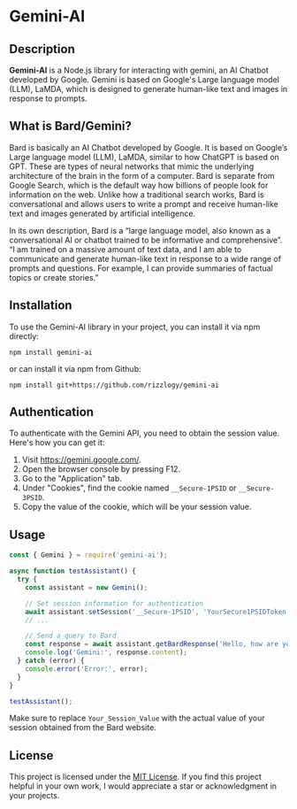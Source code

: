 # Gemini-AI

## Description
**Gemini-AI** is a Node.js library for interacting with gemini, an AI Chatbot developed by Google. Gemini is based on Google's Large language model (LLM), LaMDA, which is designed to generate human-like text and images in response to prompts.

## What is Bard/Gemini?
Bard is basically an AI Chatbot developed by Google. It is based on Google’s Large language model (LLM), LaMDA, similar to how ChatGPT is based on GPT. These are types of neural networks that mimic the underlying architecture of the brain in the form of a computer. Bard is separate from Google Search, which is the default way how billions of people look for information on the web. Unlike how a traditional search works, Bard is conversational and allows users to write a prompt and receive human-like text and images generated by artificial intelligence.

In its own description, Bard is a “large language model, also known as a conversational AI or chatbot trained to be informative and comprehensive”. “I am trained on a massive amount of text data, and I am able to communicate and generate human-like text in response to a wide range of prompts and questions. For example, I can provide summaries of factual topics or create stories.”

## Installation

To use the Gemini-AI library in your project, you can install it via npm directly:
```
npm install gemini-ai
```
or can install it via npm from Github:
```
npm install git+https://github.com/rizzlogy/gemini-ai
```


## Authentication
To authenticate with the Gemini API, you need to obtain the session value. Here's how you can get it:

1. Visit https://gemini.google.com/.
2. Open the browser console by pressing F12.
3. Go to the "Application" tab.
4. Under "Cookies", find the cookie named `__Secure-1PSID` or `__Secure-3PSID`.
5. Copy the value of the cookie, which will be your session value.

## Usage

```javascript
const { Gemini } = require('gemini-ai');

async function testAssistant() {
  try {
    const assistant = new Gemini();

    // Set session information for authentication
    await assistant.setSession('__Secure-1PSID', 'YourSecure1PSIDToken'); // or '__Secure-3PSID'
    // ...

    // Send a query to Bard
    const response = await assistant.getBardResponse('Hello, how are you?');
    console.log('Gemini:', response.content);
  } catch (error) {
    console.error('Error:', error);
  }
}

testAssistant();
```
Make sure to replace `Your_Session_Value` with the actual value of your session obtained from the Bard website.

## License
This project is licensed under the [MIT License](LICENSE).
If you find this project helpful in your own work, I would appreciate a star or acknowledgment in your projects.
